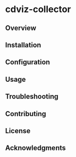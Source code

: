 # cdviz-collector

## Overview

## Installation

## Configuration

## Usage

## Troubleshooting

## Contributing

## License

## Acknowledgments
